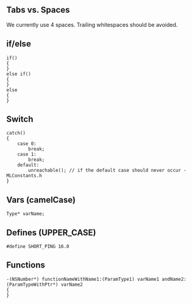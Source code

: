 ## Tabs vs. Spaces
We currently use 4 spaces. Trailing whitespaces should be avoided.
## if/else
```objc
if()
{
}
else if()
{
}
else
{
}
```

## Switch
```objc
catch()
{
    case 0:
        break;
    case 1:
        break;
    default:
        unreachable(); // if the default case should never occur - MLConstants.h
}
```

## Vars (camelCase)
```objc
Type* varName;
```

## Defines (UPPER_CASE)
```objc
#define SHORT_PING 16.0
```


## Functions
```objc
-(NSNumber*) functionNameWithName1:(ParamType1) varName1 andName2:(ParamTypeWithPtr*) varName2
{
}
```

<!---
## Translations (future)
```objc
NSLocalizedString(@"UNIQUE_STRING_THAT_IDENTIFIES_THIS_STRING", @"a note for our translators");
```
-->